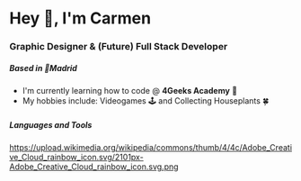 # Hey 👋, I'm Carmen

### Graphic Designer & (Future) Full Stack Developer

##### Based in 📍Madrid

*  I'm currently learning how to code @ <b>4Geeks Academy</b> 👾
*  My hobbies include: Videogames 🕹️ and Collecting Houseplants 🍀

##### Languages and Tools

https://upload.wikimedia.org/wikipedia/commons/thumb/4/4c/Adobe_Creative_Cloud_rainbow_icon.svg/2101px-Adobe_Creative_Cloud_rainbow_icon.svg.png
